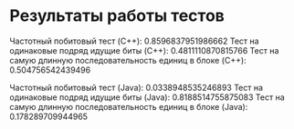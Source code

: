 # Результаты работы тестов

Частотный побитовый тест (C++): 0.8596837951986662
Тест на одинаковые подряд идущие биты (C++): 0.4811110870815766
Тест на самую длинную последовательность единиц в блоке (C++): 0.504756542439496

Частотный побитовый тест (Java): 0.0338948535246893
Тест на одинаковые подряд идущие биты (Java): 0.8188514755875083
Тест на самую длинную последовательность единиц в блоке (Java): 0.178289709944965
